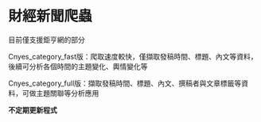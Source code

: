 # **財經新聞爬蟲**

目前僅支援鉅亨網的部分

Cnyes_category_fast版：爬取速度較快，僅擷取發稿時間、標題、內文等資料，後續可分析各個時間的主題變化、輿情變化等

Cnyes_category_full版：擷取發稿時間、標題、內文、撰稿者與文章標籤等資料，可做主題關聯等分析應用




**不定期更新程式**
